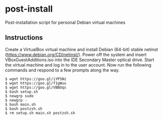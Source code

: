 # post-install
Post-installation script for personal Debian virtual machines

## Instructions
Create a VirtualBox virtual machine and install Debian (64-bit) stable netinst (https://www.debian.org/CD/netinst/). Power off the system and insert VBoxGuestAdditions.iso into the IDE Secondary Master optical drive. Start the virtual machine and log in to the user account. Now run the following commands and respond to a few prompts along the way.
```
$ wget https://goo.gl/iYPSNz
$ wget https://goo.gl/f1gWuu
$ wget https://goo.gl/VBBUqs
$ bash setup.sh
$ newgrp sudo
$ newgrp -
$ bash main.sh
$ bash postzsh.sh
$ rm setup.sh main.sh postzsh.sh
```
